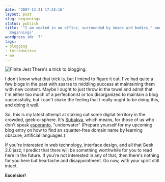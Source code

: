 ```yaml
---
date: '2007-12-21 17:28:16'
layout: post
slug: beginnings
status: publish
title: '"I am seated in an office, surrounded by heads and bodies," and Other Great
  Beginnings'
wordpress_id: '7'
tags:
- blogging
- introduction
- me
---
```


![Finite Jest](http://subakva.com/wp-content/uploads/2007/12/finite-jest.jpg)
There's a trick to blogging.

I don't know what that trick is, but I intend to figure it out. I've had quite a few blogs in the past with sparse to middling success at maintaining them with new content. Maybe I ought to just throw in the towel and admit that I'm either too much of a perfectionist or too disorganized to maintain a blog successfully, but I can't shake the feeling that I really ought to be doing this, and doing it well.

So, this is my latest attempt at staking out some digital territory in the crowded, geek-o-sphere. It's [Subakva](http://subakva.com), which means, for those of us who don't speak [esperanto](http://lernu.net),  "underwater" (Prepare yourself for my upcoming blog entry on how to find an squatter-free domain name by learning obscure, artificial languages.)

If you're interested in web technology, interface design, and all that Geek 2.0 jazz, I predict that there will be something worthwhile for you to read here in the future. If you're not interested in any of that, then there's nothing for you here but heartache and disappointment. Go now, with your spirit still intact.

**Excelsior!**
